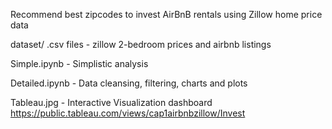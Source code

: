 Recommend best zipcodes to invest AirBnB rentals using Zillow home price data

dataset/ .csv files - zillow 2-bedroom prices and airbnb listings

Simple.ipynb - Simplistic analysis

Detailed.ipynb - Data cleansing, filtering, charts and plots

Tableau.jpg - Interactive Visualization dashboard https://public.tableau.com/views/cap1airbnbzillow/Invest
